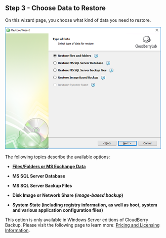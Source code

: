 ## Step 3 - Choose Data to Restore

On this wizard page, you choose what kind of data you need to restore.

![](/assets/choose-data-to-restore.png)

The following topics describe the available options:

* [**Files/Folders or MS Exchange Data**](/chapter1/step-3-choose-data-to-restore/31-restore-filesfolders-or-ms-exchange-data.md)

* **MS SQL Server Database**

* **MS SQL Server Backup Files**

* **Disk Image or Network Share \(i**_**mage-based backup**_**\)**

* **System State \(including registry information, as well as boot, system and various application configuration files\)**

This option is only available in Windows Server editions of CloudBerry Backup. Please visit the following page to learn more: [Pricing and Licensing Information](https://www.cloudberrylab.com/managed-backup/pricing.aspx).

